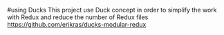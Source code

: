 #using Ducks
This project use Duck concept in order to simplify the work with Redux and reduce the number of Redux files
https://github.com/erikras/ducks-modular-redux

